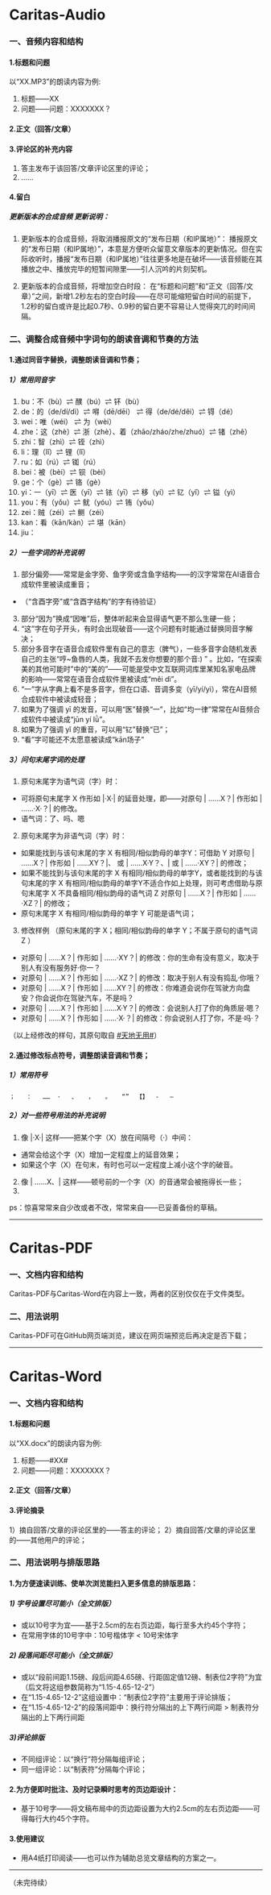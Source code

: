 # Caritas-Audio

### 一、音频内容和结构

#### 1.标题和问题

以“XX.MP3”的朗读内容为例:
1) 标题——XX
2) 问题——问题：XXXXXXX？

#### 2.正文（回答/文章）

#### 3.评论区的补充内容

1) 答主发布于该回答/文章评论区里的评论；
2) ……

#### 4.留白

##### 更新版本的合成音频 更新说明：

1) 更新版本的合成音频，将取消播报原文的“发布日期（和IP属地）”：
播报原文的“发布日期（和IP属地）”，本意是方便听众留意文章版本的更新情况。但在实际收听时，播报“发布日期（和IP属地）”往往更多地是在破坏——该音频能在其播放之中、播放完毕的短暂间隙里——引人沉吟的片刻契机。

2) 更新版本的合成音频，将增加空白时段：
在“标题和问题”和“正文（回答/文章）”之间，新增1.2秒左右的空白时段——在尽可能缩短留白时间的前提下，1.2秒的留白或许是比起0.7秒、0.9秒的留白更不容易让人觉得突兀的时间间隔。



### 二、调整合成音频中字词句的朗读音调和节奏的方法

#### 1.通过同音字替换，调整朗读音调和节奏；

##### 1）常用同音字

1) bu：不（bù）⇌  醭（bú）⇌  钚（bù）
2) de：的（de/dí/dì）⇌  嘚（dē/dēi） ⇌  得（de/dé/děi）⇌  锝（dé）
3) wei：唯（wéi） ⇌  为（wèi）
4) zhe：这（zhè）⇌  浙（zhè）、着（zhāo/zháo/zhe/zhuó）⇌  锗（zhě）
5) zhi：智（zhì）⇌  铚（zhì）
6) li：理（lǐ）⇌  锂（lǐ）
7) ru：如（rú）⇌  铷（rú）
8) bei：被（bèi）⇌  钡（bèi）
9) ge：个（gè）⇌  铬（gè）
10) yi：一（yī）⇌  医（yī）⇌  铱（yī）⇌  移（yí）⇌  钇（yǐ）⇌  镒（yì）
11) you：有（yǒu）⇌  鱿（yóu）⇌  铕（yǒu）
12) zei：贼（zéi）⇌  鲗（zéi）
13) kan：看（kān/kàn）⇌  堪（kān）
14) jiu：


##### 2）一些字词的补充说明

1) 部分偏旁——常常是金字旁、鱼字旁或含鱼字结构——的汉字常常在AI语音合成软件里被读成重音；
- （“含酉字旁”或“含酉字结构”的字有待验证）
3) 部分“因为”换成“因唯”后，整体听起来会显得语气更不那么生硬一些；
4) “这”字在句子开头，有时会出现破音——这个问题有时能通过替换同音字解决；
5) 部分多音字在语音合成软件里有自己的意志（脾气），一些多音字会随机发表自己的主张“哼~鱼唇的人类，我就不去发你想要的那个音:) ” 。比如，“在探索美的其他可能时”中的“美的”——可能是受中文互联网词库里某知名家电品牌的影响——常常在语音合成软件里被读成“měi dì”。
6) “一”字从字典上看不是多音字，但在口语、音调多变（yī/yí/yì），常在AI音频合成软件中被读成轻音；
7) 如果为了强调 yī 的发音，可以用“医”替换“一”，比如“均一律”常常在AI音频合成软件中被读成“jūn yí lǜ”。
8) 如果为了强调 yǐ 的重音，可以用“钇”替换“已”；
9) “看”字可能还不太愿意被读成“kān场子”


##### 3）问句末尾字词的处理

1) 原句末尾字为语气词（字）时：
- 可将原句末尾字 X 作形如 |·X·| 的延音处理，即——对原句 |  ……X？| 作形如 | ……·X·？| 的修改。
- 语气词：了、吗、嗯

2)  原句末尾字为非语气词（字）时：
- 如果能找到与该句末尾的字 X 有相同/相似韵母的单字Y：可借助 Y 对原句 |  ……X？| 作形如 | ……XY？|、 或 | ……X·Y？、| 或 | ……·XY？| 的修改；
- 如果不能找到与该句末尾的字 X 有相同/相似韵母的单字Y，或者能找到的与该句末尾的字 X 有相同/相似韵母的单字Y不适合作如上处理，则可考虑借助与原句末尾字 X 不具备相同/相似韵母的语气词 Z 对原句 |  ……X？|  作形如 | ……·XZ？| 的修改；
- 原句末尾字 X 有相同/相似韵母的单字 Y 可能是语气词；

3) 修改样例
（原句末尾的字 X；相同/相似韵母的单字 Y；不属于原句的语气词 Z ） 

- 对原句 |  ……X？|  作形如 | ……·XY？| 的修改：你的生命有没有意义，取决于别人有没有服务好·你一？
- 对原句 |  ……X？|  作形如 | ……·XZ？| 的修改：取决于别人有没有捣乱·你哦？
- 对原句 |  ……X？|  作形如 | ……XY？| 的修改：你难道会说你在驾驶方向盘安？你会说你在驾驶汽车，不是吗？
- 对原句 |  ……X？|  作形如 | ……X·Y？| 的修改：会说别人打了你的角质层·嗯？
- 对原句 |  ……X？| 作形如 | ……·X·？| 的修改：你会说别人打了你，不是·吗·？

（以上经修改的样句，其原句取自 [#天地无用#](https://www.zhihu.com/answer/2625489912)）


#### 2.通过修改标点符号，调整朗读音调和节奏；

##### 1）常用符号

									
	；	：	……	·	、	，	。	“”	【】	-	—	



##### 2）对一些符号用法的补充说明

1) 像 |·X·| 这样——把某个字（X）放在间隔号（·）中间：
- 通常会给这个字（X）增加一定程度上的延音效果；
- 如果这个字（X）在句末，有时也可以一定程度上减小这个字的破音。
2) 像 |  ……X、| 这样——顿号前的一个字（X）的音通常会被拖得长一些；
3) 


ps：惊喜常常来自少改或者不改，常常来自——已妥善备份的草稿。


---

# Caritas-PDF

### 一、文档内容和结构
 Caritas-PDF与Caritas-Word在内容上一致，两者的区别仅仅在于文件类型。
 
### 二、用法说明
 Caritas-PDF可在GitHub网页端浏览，建议在网页端预览后再决定是否下载； 

---

# Caritas-Word

### 一、文档内容和结构

#### 1.标题和问题

以“XX.docx”的朗读内容为例:
1) 标题——#XX#
2) 问题——问题：XXXXXXX？

#### 2.正文（回答/文章）

#### 3.评论摘录
1）摘自回答/文章的评论区里的——答主的评论；
2）摘自回答/文章的评论区里的——其他用户的评论；

### 二、用法说明与排版思路

#### 1.为方便速读训练、使单次浏览能扫入更多信息的排版思路：

##### 1) 字号设置尽可能小（全文排版）
 - 或以10号字为宜——基于2.5cm的左右页边距，每行至多大约45个字符；
- 在常用字体的10号字中：10号楷体字 < 10号宋体字

##### 2) 段落间距尽可能小（全文排版）
- 或以“段前间距1.15磅、段后间距4.65磅、行距固定值12磅、制表位2字符”为宜（后文将这组参数简称为“1.15-4.65-12-2”）
- 在“1.15-4.65-12-2”这组设置中：“制表位2字符”主要用于评论排版；
- 在“1.15-4.65-12-2”的段落间距中：换行符分隔出的上下两行间距 > 制表符分隔出的上下两行间距

##### 3)评论排版 
- 不同组评论：以“换行”符分隔每组评论；
- 同一组评论：以“制表符”分隔每个评论；


#### 2.为方便即时批注、及时记录瞬时思考的页边距设计：

- 基于10号字——将文稿布局中的页边距设置为大约2.5cm的左右页边距——可得每行大约45个字符。

#### 3.使用建议
- 用A4纸打印阅读——也可以作为辅助总览文章结构的方案之一。

---

（未完待续）

